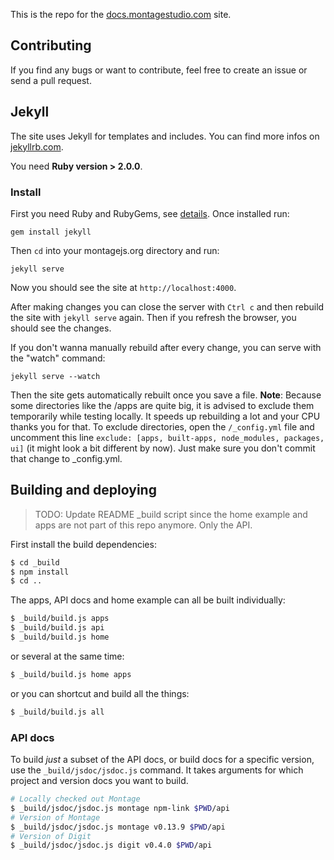 This is the repo for the [docs.montagestudio.com](http://docs.montagestudio.com) site.

## Contributing
If you find any bugs or want to contribute, feel free to create an issue or send a pull request.


## Jekyll
The site uses Jekyll for templates and includes. You can find more infos on [jekyllrb.com](http://jekyllrb.com/).

You need **Ruby version > 2.0.0**.

### Install
First you need Ruby and RubyGems, see [details](http://jekyllrb.com/docs/installation/). Once installed run:

    gem install jekyll

Then `cd` into your montagejs.org directory and run:

    jekyll serve

Now you should see the site at `http://localhost:4000`.

After making changes you can close the server with `Ctrl c` and then rebuild the site with `jekyll serve` again. Then if you refresh the browser, you should see the changes.

If you don't wanna manually rebuild after every change, you can serve with the "watch" command:

    jekyll serve --watch

Then the site gets automatically rebuilt once you save a file. __Note__: Because some directories like the /apps are quite big, it is advised to exclude them temporarily while testing locally. It speeds up rebuilding a lot and your CPU thanks you for that. To exclude directories, open the `/_config.yml` file and uncomment this line `exclude: [apps, built-apps, node_modules, packages, ui]` (it might look a bit different by now). Just make sure you don't commit that change to _config.yml.


## Building and deploying

> TODO: Update README _build script since the home example and apps are not part of this repo anymore. Only the API.

First install the build dependencies:

```bash
$ cd _build
$ npm install
$ cd ..
```

The apps, API docs and home example can all be built individually:

```bash
$ _build/build.js apps
$ _build/build.js api
$ _build/build.js home
```

or several at the same time:

```bash
$ _build/build.js home apps
```

or you can shortcut and build all the things:

```bash
$ _build/build.js all
```

### API docs

To build *just* a subset of the API docs, or build docs for a specific version, use the `_build/jsdoc/jsdoc.js` command. It takes arguments for which project and version docs you want to build.

```bash
# Locally checked out Montage
$ _build/jsdoc/jsdoc.js montage npm-link $PWD/api
# Version of Montage
$ _build/jsdoc/jsdoc.js montage v0.13.9 $PWD/api
# Version of Digit
$ _build/jsdoc/jsdoc.js digit v0.4.0 $PWD/api
```
